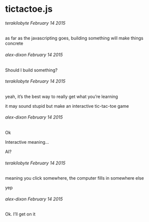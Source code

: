 # tictactoe.js
###### terakilobyte February 14 2015 
as far as the javascripting goes, building something will make things concrete

###### alex-dixon February 14 2015 
Should I build something?

###### terakilobyte February 14 2015 
yeah, it’s the best way to really get what you’re learning

it may sound stupid but make an interactive tic-tac-toe game

###### alex-dixon February 14 2015 
Ok

Interactive meaning...

AI?

###### terakilobyte February 14 2015 
meaning you click somewhere, the computer fills in somewhere else

yep

###### alex-dixon February 14 2015 
Ok. I’ll get on it
